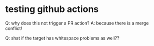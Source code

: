 testing github actions
======================


Q: why does this not trigger a PR action?
A: because there is a merge conflict!


Q: shat if the target has whitespace problems as well??
